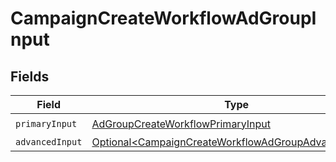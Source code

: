 # CampaignCreateWorkflowAdGroupInput


## Fields

| Field                                                                                                                          | Type                                                                                                                           | Required                                                                                                                       | Description                                                                                                                    |
| ------------------------------------------------------------------------------------------------------------------------------ | ------------------------------------------------------------------------------------------------------------------------------ | ------------------------------------------------------------------------------------------------------------------------------ | ------------------------------------------------------------------------------------------------------------------------------ |
| `primaryInput`                                                                                                                 | [AdGroupCreateWorkflowPrimaryInput](../../models/components/AdGroupCreateWorkflowPrimaryInput.md)                              | :heavy_check_mark:                                                                                                             | N/A                                                                                                                            |
| `advancedInput`                                                                                                                | [Optional\<CampaignCreateWorkflowAdGroupAdvancedInput>](../../models/components/CampaignCreateWorkflowAdGroupAdvancedInput.md) | :heavy_minus_sign:                                                                                                             | N/A                                                                                                                            |